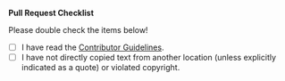 **Pull Request Checklist**

Please double check the items below!

- [ ] I have read the
      [Contributor Guidelines](https://github.com/software-engineering-excellence/handbook/blob/main/CONTRIBUTING.md).
- [ ] I have not directly copied text from another location (unless explicitly indicated as a quote) or violated
      copyright.
